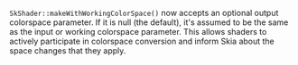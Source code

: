 `SkShader::makeWithWorkingColorSpace()` now accepts an optional output
colorspace parameter. If it is null (the default), it's assumed to be the same
as the input or working colorspace parameter. This allows shaders to actively
participate in colorspace conversion and inform Skia about the space changes
that they apply.
